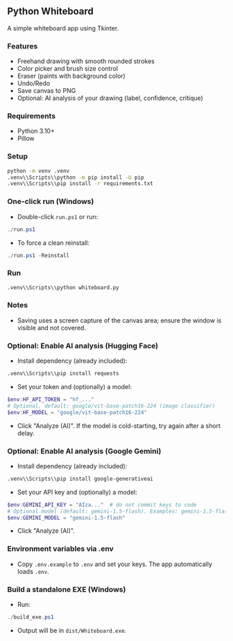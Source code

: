 ## Python Whiteboard

A simple whiteboard app using Tkinter.

### Features
- Freehand drawing with smooth rounded strokes
- Color picker and brush size control
- Eraser (paints with background color)
- Undo/Redo
- Save canvas to PNG
- Optional: AI analysis of your drawing (label, confidence, critique)

### Requirements
- Python 3.10+
- Pillow

### Setup
```bash
python -m venv .venv
.venv\\Scripts\\python -m pip install -U pip
.venv\\Scripts\\pip install -r requirements.txt
```

### One-click run (Windows)
- Double-click `run.ps1` or run:
```powershell
./run.ps1
```
- To force a clean reinstall:
```powershell
./run.ps1 -Reinstall
```

### Run
```bash
.venv\\Scripts\\python whiteboard.py
```

### Notes
- Saving uses a screen capture of the canvas area; ensure the window is visible and not covered.

### Optional: Enable AI analysis (Hugging Face)
- Install dependency (already included):
```bash
.venv\\Scripts\\pip install requests
```
- Set your token and (optionally) a model:
```powershell
$env:HF_API_TOKEN = "hf_..."
# Optional, default: google/vit-base-patch16-224 (image classifier)
$env:HF_MODEL = "google/vit-base-patch16-224"
```
- Click "Analyze (AI)". If the model is cold-starting, try again after a short delay.

### Optional: Enable AI analysis (Google Gemini)
- Install dependency (already included):
```bash
.venv\\Scripts\\pip install google-generativeai
```
- Set your API key and (optionally) a model:
```powershell
$env:GEMINI_API_KEY = "AIza..."  # do not commit keys to code
# Optional model (default: gemini-1.5-flash). Examples: gemini-1.5-flash, gemini-1.5-pro
$env:GEMINI_MODEL = "gemini-1.5-flash"
```
- Click "Analyze (AI)".

### Environment variables via .env
- Copy `.env.example` to `.env` and set your keys. The app automatically loads `.env`.

### Build a standalone EXE (Windows)
- Run:
```powershell
./build_exe.ps1
```
- Output will be in `dist/Whiteboard.exe`.

